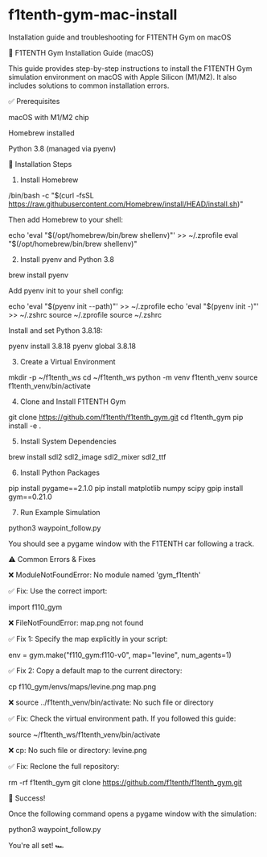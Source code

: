 # f1tenth-gym-mac-install
Installation guide and troubleshooting for F1TENTH Gym on macOS


🌟 F1TENTH Gym Installation Guide (macOS)

This guide provides step-by-step instructions to install the F1TENTH Gym simulation environment on macOS with Apple Silicon (M1/M2). It also includes solutions to common installation errors.

✅ Prerequisites

macOS with M1/M2 chip

Homebrew installed

Python 3.8 (managed via pyenv)

📆 Installation Steps

1. Install Homebrew

/bin/bash -c "$(curl -fsSL https://raw.githubusercontent.com/Homebrew/install/HEAD/install.sh)"

Then add Homebrew to your shell:

echo 'eval "$(/opt/homebrew/bin/brew shellenv)"' >> ~/.zprofile
eval "$(/opt/homebrew/bin/brew shellenv)"

2. Install pyenv and Python 3.8

brew install pyenv

Add pyenv init to your shell config:

echo 'eval "$(pyenv init --path)"' >> ~/.zprofile
echo 'eval "$(pyenv init -)"' >> ~/.zshrc
source ~/.zprofile
source ~/.zshrc

Install and set Python 3.8.18:

pyenv install 3.8.18
pyenv global 3.8.18

3. Create a Virtual Environment

mkdir -p ~/f1tenth_ws
cd ~/f1tenth_ws
python -m venv f1tenth_venv
source f1tenth_venv/bin/activate

4. Clone and Install F1TENTH Gym

git clone https://github.com/f1tenth/f1tenth_gym.git
cd f1tenth_gym
pip install -e .

5. Install System Dependencies

brew install sdl2 sdl2_image sdl2_mixer sdl2_ttf

6. Install Python Packages

pip install pygame==2.1.0
pip install matplotlib numpy scipy
gpip install gym==0.21.0

7. Run Example Simulation

python3 waypoint_follow.py

You should see a pygame window with the F1TENTH car following a track.

⚠️ Common Errors & Fixes

❌ ModuleNotFoundError: No module named 'gym_f1tenth'

✅ Fix: Use the correct import:

import f110_gym

❌ FileNotFoundError: map.png not found

✅ Fix 1: Specify the map explicitly in your script:

env = gym.make("f110_gym:f110-v0", map="levine", num_agents=1)

✅ Fix 2: Copy a default map to the current directory:

cp f110_gym/envs/maps/levine.png map.png

❌ source ../f1tenth_venv/bin/activate: No such file or directory

✅ Fix: Check the virtual environment path. If you followed this guide:

source ~/f1tenth_ws/f1tenth_venv/bin/activate

❌ cp: No such file or directory: levine.png

✅ Fix: Reclone the full repository:

rm -rf f1tenth_gym
git clone https://github.com/f1tenth/f1tenth_gym.git

🎉 Success!

Once the following command opens a pygame window with the simulation:

python3 waypoint_follow.py

You're all set! 🏎️
